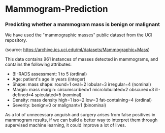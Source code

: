 # Mammogram-Prediction


### Predicting whether a mammogram mass is benign or malignant
We have used the "mammographic masses" public dataset from the UCI repository. 

(source: https://archive.ics.uci.edu/ml/datasets/Mammographic+Mass)

This data contains 961 instances of masses detected in mammograms, and contains the following attributes:

- BI-RADS assessment: 1 to 5 (ordinal) 
- Age: patient's age in years (integer) 
- Shape: mass shape: round=1 oval=2 lobular=3 irregular=4 (nominal) 
- Margin: mass margin: circumscribed=1 microlobulated=2 obscured=3 ill-defined=4 spiculated=5 (nominal) 
- Density: mass density high=1 iso=2 low=3 fat-containing=4 (ordinal) 
- Severity: benign=0 or malignant=1 (binominal) 


As a lot of unnecessary anguish and surgery arises from false positives in mammogram results, if we can build a better way to interpret them through supervised machine learning, it could improve a lot of lives.
